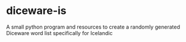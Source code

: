 # diceware-is
A small python program and resources to create a randomly generated Diceware word list specifically for Icelandic
